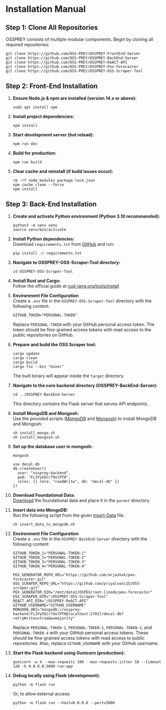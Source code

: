 # Installation Manual

## Step 1: Clone All Repositories

OSSPREY consists of multiple modular components. Begin by cloning all required repositories:

```
git clone https://github.com/OSS-PREY/OSSPREY-FrontEnd-Server
git clone https://github.com/OSS-PREY/OSSPREY-BackEnd-Server
git clone https://github.com/OSS-PREY/OSSPREY-ReACT-API
git clone https://github.com/OSS-PREY/OSSPREY-Pex-Forecaster
git clone https://github.com/OSS-PREY/OSSPREY-OSS-Scraper-Tool
```

## Step 2: Front-End Installation

1. **Ensure Node.js & npm are installed (version 14.x or above):**
   ```
   sudo apt install npm
   ```

2. **Install project dependencies:**
   ```
   npm install
   ```

3. **Start development server (hot reload):**
   ```
   npm run dev
   ```

4. **Build for production:**
   ```
   npm run build
   ```

5. **Clear cache and reinstall (if build issues occur):**
   ```
   rm -rf node_modules package-lock.json
   npm cache clean --force
   npm install
   ```

## Step 3: Back-End Installation

1. **Create and activate Python environment (Python 3.10 recommended):**
   ```
   python3 -m venv venv
   source venv/bin/activate
   ```

2. **Install Python dependencies:**  
   Download `requirements.txt` from [GitHub](https://github.com/OSS-PREY/OSSPREY-Website/blob/main/static/installation-files/requirements.txt) and run:
   ```
   pip install -r requirements.txt
   ```

3. **Navigate to OSSPREY-OSS-Scraper-Tool directory:**
   ```
   cd OSSPREY-OSS-Scraper-Tool
   ```

4. **Install Rust and Cargo:**  
   Follow the official guide at [rust-lang.org/tools/install](https://www.rust-lang.org/tools/install)

5. **Environment File Configuration**  
   Create a `.env` file in the `OSSPREY-OSS-Scraper-Tool` directory with the following content:
   ```
   GITHUB_TOKEN="PERSONAL-TOKEN"
   ```
   Replace `PERSONAL-TOKEN` with your GitHub personal access token. The token should be fine-grained access tokens with read access to the public repositories on GitHub.

6. **Prepare and build the OSS Scraper tool:**
   ```
   cargo update
   cargo clean
   cargo build
   cargo fix --bin "miner"
   ```
   The built binary will appear inside the `target` directory.

7. **Navigate to the core backend directory (OSSPREY-BackEnd-Server):**
   ```
   cd ../OSSPREY-BackEnd-Server
   ```
   This directory contains the Flask server that serves API endpoints.

8. **Install MongoDB and Mongosh:**  
   Use the provided scripts ([MongoDB](https://github.com/OSS-PREY/OSSPREY-Website/blob/main/static/installation-files/install_mongo.sh) and [Mongosh](https://github.com/OSS-PREY/OSSPREY-Website/blob/main/static/installation-files/install_mongosh.sh)) to install MongoDB and Mongosh:
   ```
   sh install_mongo.sh
   sh install_mongosh.sh
   ```

9. **Set up the database user in mongosh:**
   ```
   mongosh

   use decal-db
   db.createUser({
     user: "ossprey-backend",
     pwd: "FL3YyVGCr79xlPT0",
     roles: [{ role: "readWrite", db: "decal-db" }]
   })
   ```

10. **Download Foundational Data:**  
    [Download](https://zenodo.org/records/15307373) the foundational data and place it in the `parent` directory.

11. **Insert data into MongoDB:**  
    Run the following script from the given [Insert-Data](https://github.com/OSS-PREY/OSSPREY-Website/blob/main/static/installation-files/insert_data_to_mongodb.sh) file.
    ```
    sh insert_data_to_mongodb.sh
    ```

12. **Environment File Configuration**  
    Create a `.env` file in the `OSSPREY-BackEnd-Server` directory with the following content:
    ```
    GITHUB_TOKEN_1="PERSONAL-TOKEN-1" 
    GITHUB_TOKEN_2="PERSONAL-TOKEN-2"
    GITHUB_TOKEN_3="PERSONAL-TOKEN-3"
    GITHUB_TOKEN_4="PERSONAL-TOKEN-4"
            
    PEX_GENERATOR_REPO_URL="https://github.com/arjashok/pex-forecaster.git"
    OSS_SCRAPER_REPO_URL="https://github.com/priyalsoni15/OSS-scraper.git"
    PEX_GENERATOR_DIR="/mnt/data1/OSPEX/root-linode/pex-forecaster"
    OSS_SCRAPER_DIR="/OSSPREY-OSS-Scraper-Tool"
    REACT_API_DIR="/OSSPREY-ReACT-API"
    GITHUB_USERNAME="GITHUB_USERNAME"
    MONGODB_URI="mongodb://ossprey-backend:FL3YyVGCr79xlPT0@localhost:27017/decal-db?retryWrites=true&w=majority"
    ```
    Replace `PERSONAL-TOKEN-1`, `PERSONAL-TOKEN-2`, `PERSONAL-TOKEN-3`, and `PERSONAL-TOKEN-4` with your GitHub personal access tokens. These should be fine-grained access tokens with read access to public repositories. Also, replace `GITHUB_USERNAME` with your GitHub username.

13. **Start the Flask backend using Gunicorn (production):**
    ```
    gunicorn -w 4 --max-requests 100 --max-requests-jitter 10 --timeout 120 -b 0.0.0.0:5000 run:app
    ```

14. **Debug locally using Flask (development):**
    ```
    python -m flask run
    ```
    Or, to allow external access:
    ```
    python -m flask run --host=0.0.0.0 --port=5000
    ```
